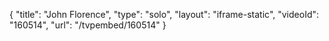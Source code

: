 {
    "title": "John Florence",
    "type": "solo",
    "layout": "iframe-static",
    "videoId": "160514",
    "url": "\/tvpembed\/160514"
}